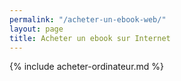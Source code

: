 ```yaml
---
permalink: "/acheter-un-ebook-web/"
layout: page
title: Acheter un ebook sur Internet
---
```


{% include acheter-ordinateur.md %}
